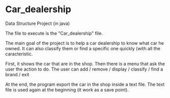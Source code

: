 # Car_dealership
Data Structure Project (in java)

The file to execute is the "Car_dealership" file.

The main goal of the project is to help a car dealership to know what car he owned. It can also classify them or find a 
specific one quickly (with all the caracteristic.

First, it shows the car that are in the shop.
Then there is a menu that ask the user the action to do.
    The user can add / remove / display / classify / find a brand / exit

At the end, the program export the car in the shop inside a text file. The text file is used again at the beginning
(it work as a save point).
